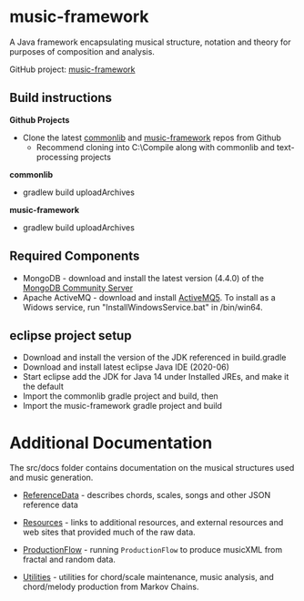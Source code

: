 # music-framework

A Java framework encapsulating musical structure, notation and theory for purposes of composition and analysis.

GitHub project: [music-framework](https://github.com/dwbzen/music-framework)

## Build instructions
**Github Projects**

* Clone the latest [commonlib](https://github.com/dwbzen/commonlib) and [music-framework](https://github.com/dwbzen/music-framework) repos from Github
    * Recommend cloning into C:\Compile along with commonlib and text-processing projects
    
**commonlib**

* gradlew build uploadArchives

**music-framework**

* gradlew build uploadArchives

## Required Components
* MongoDB - download and install the latest version (4.4.0) of the [MongoDB Community Server](https://www.mongodb.com/try/download/community)
* Apache ActiveMQ - download and install [ActiveMQ5](http://activemq.apache.org/components/classic/download/). To install as a Widows service, run "InstallWindowsService.bat" in <install folder>/bin/win64.

## eclipse project setup

* Download and install the version of the JDK referenced in build.gradle
* Download and install latest eclipse Java IDE (2020-06)
* Start eclipse add the JDK for Java 14 under Installed JREs, and make it the default
* Import the commonlib gradle project and build, then
* Import the music-framework gradle project and build

# Additional Documentation
The src/docs folder contains documentation on the musical structures used and music generation.
* [ReferenceData](ReferenceData.md) - describes chords, scales, songs and other JSON reference data

* [Resources](Resources.md) - links to additional resources, and external resources and web sites that provided much of the raw data.

* [ProductionFlow](ProductionFlow.md) - running ```ProductionFlow``` to produce musicXML from fractal and random data.

* [Utilities](Utilities.md) - utilities for chord/scale maintenance, music analysis, and chord/melody production from Markov Chains.

